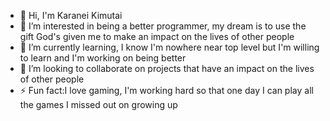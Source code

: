 - 👋 Hi, I'm Karanei Kimutai
- 👀 I’m interested in being a better programmer, my dream is to use the gift God's given me to make an impact on the lives of other people
- 🌱 I’m currently learning, I know I'm nowhere near top level but I'm willing to learn and I'm working on being better
- 💞️ I’m looking to collaborate on projects that have an impact on the lives of other people
- ⚡ Fun fact:I love gaming, I'm working hard so that one day I can play all the games I missed out on growing up

<!---
Karanei-Kimutai/Karanei-Kimutai is a ✨ special ✨ repository because its `README.md` (this file) appears on your GitHub profile.
You can click the Preview link to take a look at your changes.
--->
